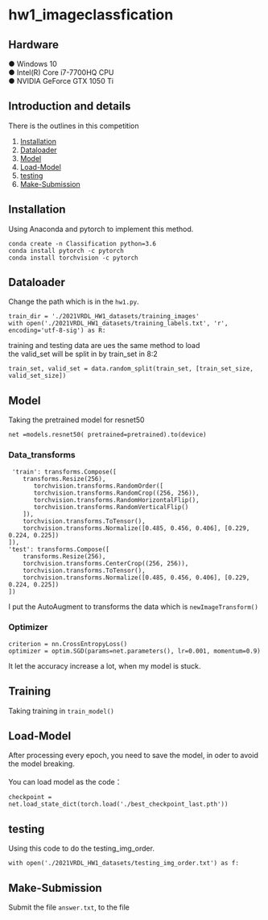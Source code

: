 # hw1_imageclassfication


## Hardware
● Windows 10 <br>
● Intel(R) Core i7-7700HQ CPU  <br>
● NVIDIA GeForce GTX 1050 Ti <br>

## Introduction and details
There is the outlines in this competition <br>
1. [Installation](#Installation) <br>
2. [Dataloader](#Dataloader) <br>
3. [Model](#Model) <br>
4. [Load-Model](#Load-Model) <br>
5. [testing](#testing) <br>
6. [Make-Submission](#Make-Submission) <br>

## Installation
Using Anaconda and pytorch to implement this method.

    conda create -n Classification python=3.6
    conda install pytorch -c pytorch
    conda install torchvision -c pytorch

## Dataloader
Change the path which is in the `hw1.py`.
    
    train_dir = './2021VRDL_HW1_datasets/training_images'
    with open('./2021VRDL_HW1_datasets/training_labels.txt', 'r', encoding='utf-8-sig') as R:
training and testing data are ues the same method to load <br>
the valid_set will be split in by train_set in 8:2<br>

    train_set, valid_set = data.random_split(train_set, [train_set_size, valid_set_size])
    

## Model
Taking the pretrained model for resnet50 <br>
    
    net =models.resnet50( pretrained=pretrained).to(device)


### Data_transforms

     'train': transforms.Compose([
        transforms.Resize(256),
           torchvision.transforms.RandomOrder([
           torchvision.transforms.RandomCrop((256, 256)),
           torchvision.transforms.RandomHorizontalFlip(),
           torchvision.transforms.RandomVerticalFlip()
        ]),
        torchvision.transforms.ToTensor(),
        torchvision.transforms.Normalize([0.485, 0.456, 0.406], [0.229, 0.224, 0.225])
    ]),
    'test': transforms.Compose([
        transforms.Resize(256),
        torchvision.transforms.CenterCrop((256, 256)),
        torchvision.transforms.ToTensor(),
        torchvision.transforms.Normalize([0.485, 0.456, 0.406], [0.229, 0.224, 0.225])
    ])
    
I put the AutoAugment to transforms the data which is `newImageTransform()` <br>


### Optimizer

    criterion = nn.CrossEntropyLoss()
    optimizer = optim.SGD(params=net.parameters(), lr=0.001, momentum=0.9)
   
It let the accuracy increase a lot, when my model is stuck. <br>
 
## Training 
Taking training in `train_model()`<br>
    
                        
## Load-Model
After processing every epoch, you need to save the model, in oder to avoid the model breaking. <br>   
You can load model as the code： 

    checkpoint = net.load_state_dict(torch.load('./best_checkpoint_last.pth'))
   

## testing
Using this code to do the testing_img_order. <br>

    with open('./2021VRDL_HW1_datasets/testing_img_order.txt') as f:
    
## Make-Submission
Submit the file `answer.txt`, to the file <br>
